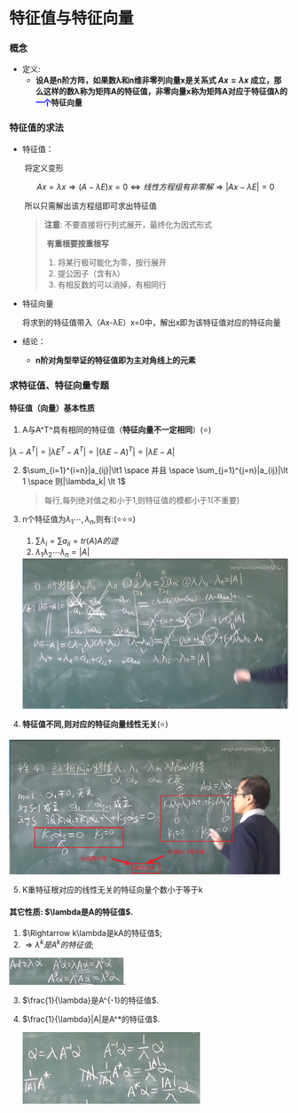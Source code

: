 # 特征值与特征向量

### 概念

- 定义:
  - **设A是n阶方阵，如果数λ和n维非零列向量x是关系式 $Ax=\lambda x$ 成立，那么这样的数λ称为矩阵A的特征值，非零向量x称为矩阵A对应于特征值λ的<font color='blue' >一个</font>特征向量**

### 特征值的求法

- 特征值：

  ​	将定义变形

  $$Ax=\lambda x  \Rightarrow (A-\lambda E)x=0 \Leftrightarrow 线性方程组有非零解 \Rightarrow \left| Ax-\lambda E \right| = 0$$

  ​	所以只需解出该方程组即可求出特征值

  > **注意**:	不要直接将行列式展开，最终化为因式形式
  >
  > ​		**有重根要按重根写**
  >
  > 1. 将某行极可能化为零，按行展开
  > 2. 提公因子（含有λ）
  > 3. 有相反数的可以消掉，有相同行

- 特征向量

  ​	将求到的特征值带入（Ax-λE）x=0中，解出x即为该特征值对应的特征向量

- 结论：

  - **n阶对角型举证的特征值即为主对角线上的元素**

### 求特征值、特征向量专题

#### 特征值（向量）基本性质

1.  A与A^T^具有相同的特征值（**特征向量不一定相同**）(⭐)

   $|\lambda - A^T |=|\lambda E^T - A^T|=|(\lambda E- A)^T |=|\lambda E- A|$

2. $\sum_{i=1}^{i=n}|a_{ij}|\lt1  \space 并且 \space \sum_{j=1}^{j=n}|a_{ij}|\lt 1 \space 则|\lambda_k| \lt 1$

   > 每行,每列绝对值之和小于1,则特征值的模都小于1(不重要)

3. n个特征值为$\lambda_1 \cdots,\lambda_n$,则有:(⭐⭐⭐)

   1. $\sum\lambda_i = \sum a_{ii}=tr(A)A的迹$
   2. $\lambda_1\lambda_2\cdots\lambda_n=|A|$

   <img src="assets/image-20221207112100730-1670383271244-5.png" alt="image-20221207112100730" style="zoom: 50%;" />

4.  **特征值不同,则对应的特征向量线性无关**(⭐)

<img src="assets/image-20221207113536347-1670384140099-7.png" alt="image-20221207113536347" style="zoom:50%;" />

5. K重特征根对应的线性无关的特征向量个数小于等于k

#### 其它性质:  $\lambda是A的特征值$.

1. $\Rightarrow k\lambda是kA的特征值$;
2. $\Rightarrow \lambda^k 是A^k 的特征值$;

​					<img src="assets/image-20221207120919907-1670386167857-1.png" alt="image-20221207120919907" style="zoom:50%;" />.

3. $\frac{1}{\lambda}是A^{-1}的特征值$.

4. $\frac{1}{\lambda}|A|是A^*的特征值$.

   <img src="assets/image-20221207122245656-1670386969741-3.png" alt="image-20221207122245656" style="zoom: 67%;" />

   
